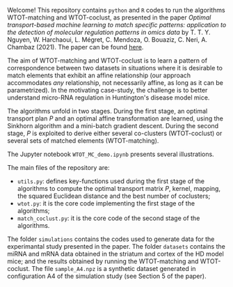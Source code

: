 Welcome! This repository contains `python` and `R` codes to run the algorithms WTOT-matching and WTOT-coclust, as presented in the paper *Optimal transport-based machine learning to match specific patterns: application to the detection of molecular regulation patterns in omics data* by T. T. Y. Nguyen, W. Harchaoui, L. Mégret, C. Mendoza, O. Bouaziz, C. Neri, A. Chambaz (2021). The paper can be found [here](https://hal.archives-ouvertes.fr/hal-03293786/). 


The aim of WTOT-matching and WTOT-coclust is to learn a pattern of correspondence between two datasets in situations where it is desirable to match elements that exhibit an affine relationship (our approach accommodates *any* relationship, not necessarily affine, as long as it can be parametrized). In the motivating case-study, the challenge is to better understand micro-RNA regulation in Huntington's disease model mice. 

The algorithms unfold in two stages. During the first stage, an optimal transport plan *P* and an optimal affine transformation are learned, using the Sinkhorn algorithm and a mini-batch gradient descent. During the second stage, *P* is exploited to derive either several co-clusters (WTOT-coclust) or several sets of matched elements (WTOT-matching).

The Jupyter notebook `WTOT_MC_demo.ipynb` presents several illustrations. 

The main files of the repository are:
- `utils.py`: defines key-functions used during the first stage of the algorithms to compute the optimal transport matrix *P*, kernel, mapping, the squared Euclidean distance and the best number of coclusters;
- `wtot.py`: it is the core code implementing the first stage of the algorithms;
- `match_coclust.py`: it is the core code of the second stage of the algorithms. 

The folder `simulations` contains the codes used to generate data for the experimantal study presented in the paper. The folder `datasets` contains the miRNA and mRNA data obtained in the striatum and cortex of the HD model mice; and the results obtained by running the WTOT-matching and WTOT-coclust. The file `sample_A4.npz` is a synthetic dataset generated in configuration A4 of the simulation study (see Section 5 of the paper). 





